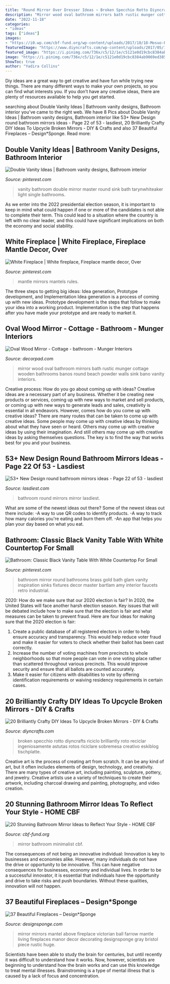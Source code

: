 ```yaml
---
title: "Round Mirror Over Dresser Ideas ~ Broken Specchio Rotto Diyncrafts Riciclo Brilliantly Roto Reciclar Ingeniosamente Astutas Rotos Riciclare Sobremesa Creativo Eskiblog Tischplatte"
description: "Mirror wood oval bathroom mirrors bath rustic munger cottage wooden bathrooms banos round beach powder walls sink bano vanity interiors"
date: "2022-11-18"
categories:
- "ideas"
tags: ["ideas"]
images:
- "https://i0.wp.com/cbf-fund.org/wp-content/uploads/2017/10/18-Mosuo-Project.com_.jpg?resize=600%2C800"
featuredImage: "https://www.diyncrafts.com/wp-content/uploads/2017/05/13-mirror-table-repurposed-mirrors-diyncrafts.jpg"
featured_image: "https://i.pinimg.com/736x/c5/12/1e/c5121e0d19cbc8384ab9069ed3850e1a.jpg"
image: "https://i.pinimg.com/736x/c5/12/1e/c5121e0d19cbc8384ab9069ed3850e1a.jpg"
ShowToc: true
author: "Yadira Collins"
---
```



Diy ideas are a great way to get creative and have fun while trying new things. There are many different ways to make your own projects, so you can find what interests you. If you don’t have any creative ideas, there are plenty of resources available to help you get started.

	

		
searching about Double Vanity Ideas | Bathroom vanity designs, Bathroom interior you've came to the right web. We have 8 Pics about Double Vanity Ideas | Bathroom vanity designs, Bathroom interior like 53+ New Design round bathroom mirrors ideas - Page 22 of 53 - lasdiest, 20 Brilliantly Crafty DIY Ideas To Upcycle Broken Mirrors - DIY &amp; Crafts and also 37 Beautiful Fireplaces – Design*Sponge. Read more:
		
    
## Double Vanity Ideas | Bathroom Vanity Designs, Bathroom Interior

<img loading=lazy src="https://i.pinimg.com/originals/a7/d9/57/a7d9575615a107fe7e06906fbf81f61a.jpg" onerror="this.onerror=null;this.src='https://tse2.mm.bing.net/th?id=OIP.8e9Z9DeBQHQsR1c4jhmTagHaLH&amp;pid=15.1';" alt="Double Vanity Ideas | Bathroom vanity designs, Bathroom interior">

_Source: pinterest.com_

>vanity bathroom double mirror master round sink bath tarynwhiteaker light single bathrooms. 

	

As we enter into the 2022 presidential election season, it is important to keep in mind what could happen if one or more of the candidates is not able to complete their term. This could lead to a situation where the country is left with no clear leader, and this could have significant implications on both the economy and social stability.

    
## White Fireplace | White Fireplace, Fireplace Mantle Decor, Over

<img loading=lazy src="https://i.pinimg.com/736x/c5/12/1e/c5121e0d19cbc8384ab9069ed3850e1a.jpg" onerror="this.onerror=null;this.src='https://tse4.mm.bing.net/th?id=OIP.gRxXoSN5XI-0RFZCYuQzUwHaJ3&amp;pid=15.1';" alt="White Fireplace | White fireplace, Fireplace mantle decor, Over">

_Source: pinterest.com_

>mantle mirrors mantels rules. 

	

The three steps to getting big ideas: Idea generation, Prototype development, and Implementation
Idea generation is a process of coming up with new ideas. Prototype development is the steps that follow to make your idea into a working product. Implementation is the step that happens after you have made your prototype and are ready to market it.

    
## Oval Wood Mirror - Cottage - Bathroom - Munger Interiors

<img loading=lazy src="https://cdn.decorpad.com/photos/2011/08/26/f50e23ce15b0.png" onerror="this.onerror=null;this.src='https://tse1.mm.bing.net/th?id=OIP.zTWgz-1p0eDsXkx8y6TDXwAAAA&amp;pid=15.1';" alt="Oval Wood Mirror - Cottage - bathroom - Munger Interiors">

_Source: decorpad.com_

>mirror wood oval bathroom mirrors bath rustic munger cottage wooden bathrooms banos round beach powder walls sink bano vanity interiors. 

	

Creative process: How do you go about coming up with ideas?
Creative ideas are a necessary part of any business. Whether it be creating new products or services, coming up with new ways to market and sell products, or coming up with new ways to generate leads and sales, creativity is essential in all endeavors. However, comes how do you come up with creative ideas? There are many routes that can be taken to come up with creative ideas. Some people may come up with creative ideas by thinking about what they have seen or heard. Others may come up with creative ideas by using their imagination. And still others may come up with creative ideas by asking themselves questions. The key is to find the way that works best for you and your business.

    
## 53+ New Design Round Bathroom Mirrors Ideas - Page 22 Of 53 - Lasdiest

<img loading=lazy src="https://www.lasdiest.com/wp-content/uploads/2020/03/New-Design-round-bathroom-mirrors-ideas-22.jpg" onerror="this.onerror=null;this.src='https://tse4.mm.bing.net/th?id=OIP.Re0x5cQNSPhRfEjUMnwOsAHaLH&amp;pid=15.1';" alt="53+ New Design round bathroom mirrors ideas - Page 22 of 53 - lasdiest">

_Source: lasdiest.com_

>bathroom round mirrors mirror lasdiest. 

	

What are some of the newest ideas out there?
Some of the newest ideas out there include: 
-A way to use QR codes to identify products. 
-A way to track how many calories you're eating and burn them off. 
-An app that helps you plan your day based on what you eat.

    
## Bathroom: Classic Black Vanity Table With White Countertop For Small

<img loading=lazy src="https://i.pinimg.com/736x/29/72/7c/29727c6cc1e888de0c1a8390166e908e--brass-bathroom-fixtures-bathroom-faucets.jpg" onerror="this.onerror=null;this.src='https://tse4.mm.bing.net/th?id=OIP.WNSSfBEbClHhjQiSE7fNyQHaLG&amp;pid=15.1';" alt="Bathroom: Classic Black Vanity Table With White Countertop For Small">

_Source: pinterest.com_

>bathroom mirror round bathrooms brass gold bath glam vanity inspiration sinks fixtures decor master bartlam amy interior faucets retro industrial. 

	

2020: How do we make sure that our 2020 election is fair?
In 2020, the United States will face another harsh election season. Key issues that will be debated include how to make sure that the election is fair and what measures can be taken to prevent fraud. Here are four ideas for making sure that the 2020 election is fair: 
1. Create a public database of all registered electors in order to help ensure accuracy and transparency. This would help reduce voter fraud and make it easier for voters to check whether their ballot has been cast correctly. 
2. Increase the number of voting machines from precincts to whole neighborhoods so that more people can vote in one voting place rather than scattered throughout various precincts. This would improve security and ensure that all ballots are counted accurately. 
3. Make it easier for citizens with disabilities to vote by offering identification requirements or waiving residency requirements in certain cases.

    
## 20 Brilliantly Crafty DIY Ideas To Upcycle Broken Mirrors - DIY &amp; Crafts

<img loading=lazy src="https://www.diyncrafts.com/wp-content/uploads/2017/05/13-mirror-table-repurposed-mirrors-diyncrafts.jpg" onerror="this.onerror=null;this.src='https://tse3.mm.bing.net/th?id=OIP.JPsSB1ACBwufjeXwZWEoOAHaNU&amp;pid=15.1';" alt="20 Brilliantly Crafty DIY Ideas To Upcycle Broken Mirrors - DIY &amp; Crafts">

_Source: diyncrafts.com_

>broken specchio rotto diyncrafts riciclo brilliantly roto reciclar ingeniosamente astutas rotos riciclare sobremesa creativo eskiblog tischplatte. 

	

Creative art is the process of creating art from scratch. It can be any kind of art, but it often includes elements of design, technology, and creativity. There are many types of creative art, including painting, sculpture, pottery, and jewelry. Creative artists use a variety of techniques to create their artwork, including charcoal drawing and painting, photography, and video creation.

    
## 20 Stunning Bathroom Mirror Ideas To Reflect Your Style - HOME CBF

<img loading=lazy src="https://i0.wp.com/cbf-fund.org/wp-content/uploads/2017/10/18-Mosuo-Project.com_.jpg?resize=600%2C800" onerror="this.onerror=null;this.src='https://tse4.mm.bing.net/th?id=OIP.GoGWvotKG-ckKEP1BZ9l7gHaJ4&amp;pid=15.1';" alt="20 Stunning Bathroom Mirror Ideas to Reflect Your Style - HOME CBF">

_Source: cbf-fund.org_

>mirror bathroom minimalist cbf. 

	

The consequences of not being an innovative individual:
Innovation is key to businesses and economies alike. However, many individuals do not have the drive or opportunity to be innovative. This can have negative consequences for businesses, economy and individual lives. In order to be a successful innovator, it is essential that individuals have the opportunity and drive to take risks and push boundaries. Without these qualities, innovation will not happen.

    
## 37 Beautiful Fireplaces – Design*Sponge

<img loading=lazy src="http://www.designsponge.com/wp-content/uploads/2014/01/4Jill.jpg" onerror="this.onerror=null;this.src='https://tse4.mm.bing.net/th?id=OIP.KKMMvbn0wNOyQi0yMCw3CwHaK5&amp;pid=15.1';" alt="37 Beautiful Fireplaces – Design*Sponge">

_Source: designsponge.com_

>mirror mirrors mantel above fireplace victorian ball farrow mantle living fireplaces manor decor decorating designsponge gray bristol piece rustic huge. 

	

Scientists have been able to study the brain for centuries, but until recently it was difficult to understand how it works. Now, however, scientists are beginning to understand how the brain works and can use this knowledge to treat mental illnesses. Brainstroming is a type of mental illness that is caused by a lack of focus and concentration.

